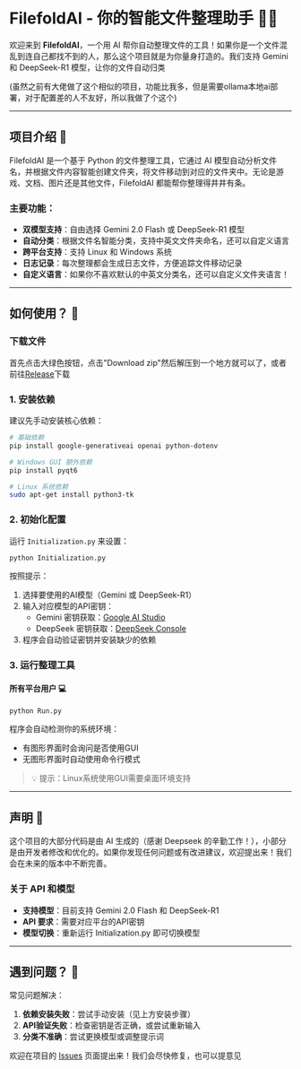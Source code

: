 # FilefoldAI - 你的智能文件整理助手 📂✨

欢迎来到 **FilefoldAI**，一个用 AI 帮你自动整理文件的工具！如果你是一个文件混乱到连自己都找不到的人，那么这个项目就是为你量身打造的。我们支持 Gemini 和 DeepSeek-R1 模型，让你的文件自动归类

(虽然之前有大佬做了这个相似的项目，功能比我多，但是需要ollama本地ai部署，对于配置差的人不友好，所以我做了个这个)

---

## 项目介绍 🚀

FilefoldAI 是一个基于 Python 的文件整理工具，它通过 AI 模型自动分析文件名，并根据文件内容智能创建文件夹，将文件移动到对应的文件夹中。无论是游戏、文档、图片还是其他文件，FilefoldAI 都能帮你整理得井井有条。

### 主要功能：
- **双模型支持**：自由选择 Gemini 2.0 Flash 或 DeepSeek-R1 模型
- **自动分类**：根据文件名智能分类，支持中英文文件夹命名，还可以自定义语言
- **跨平台支持**：支持 Linux 和 Windows 系统
- **日志记录**：每次整理都会生成日志文件，方便追踪文件移动记录
- **自定义语言**：如果你不喜欢默认的中英文分类名，还可以自定义文件夹语言！

---

## 如何使用？ 🤔
### 下载文件
首先点击大绿色按钮，点击"Download zip"然后解压到一个地方就可以了，或者前往[Release](https://github.com/Eatgrapes/FilefoldAI/releases)下载

### 1. 安装依赖
建议先手动安装核心依赖：

```bash
# 基础依赖
pip install google-generativeai openai python-dotenv

# Windows GUI 额外依赖
pip install pyqt6

# Linux 系统依赖
sudo apt-get install python3-tk
```

### 2. 初始化配置
运行 `Initialization.py` 来设置：

```bash
python Initialization.py
```

按照提示：
1. 选择要使用的AI模型（Gemini 或 DeepSeek-R1）
2. 输入对应模型的API密钥：
   - Gemini 密钥获取：[Google AI Studio](https://aistudio.google.com/apikey)
   - DeepSeek 密钥获取：[DeepSeek Console](https://api.deepseek.com)
3. 程序会自动验证密钥并安装缺少的依赖

### 3. 运行整理工具

#### 所有平台用户 💻
```bash
python Run.py
```
程序会自动检测你的系统环境：
- 有图形界面时会询问是否使用GUI
- 无图形界面时自动使用命令行模式

> 💡 提示：Linux系统使用GUI需要桌面环境支持

---

## 声明 📜

这个项目的大部分代码是由 AI 生成的（感谢 Deepseek 的辛勤工作！），小部分是由开发者修改和优化的。如果你发现任何问题或有改进建议，欢迎提出来！我们会在未来的版本中不断完善。

### 关于 API 和模型
- **支持模型**：目前支持 Gemini 2.0 Flash 和 DeepSeek-R1
- **API 要求**：需要对应平台的API密钥
- **模型切换**：重新运行 Initialization.py 即可切换模型

---

## 遇到问题？ 🐛

常见问题解决：
1. **依赖安装失败**：尝试手动安装（见上方安装步骤）
2. **API验证失败**：检查密钥是否正确，或尝试重新输入
3. **分类不准确**：尝试更换模型或调整提示词

欢迎在项目的 [Issues](https://github.com/Eatgrapes/FilefoldAI/issues) 页面提出来！我们会尽快修复，也可以提意见
